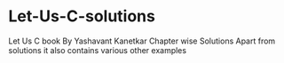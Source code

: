 # Let-Us-C-solutions
Let Us C book By Yashavant Kanetkar Chapter wise Solutions
Apart from solutions it also contains various other examples
